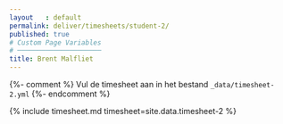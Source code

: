 ```yaml
---
layout   : default
permalink: deliver/timesheets/student-2/
published: true
# Custom Page Variables
# ─────────────────────
title: Brent Malfliet
---
```

{%- comment %}
Vul de timesheet aan in het bestand `_data/timesheet-2.yml`
{%- endcomment %}

{% include timesheet.md timesheet=site.data.timesheet-2 %}